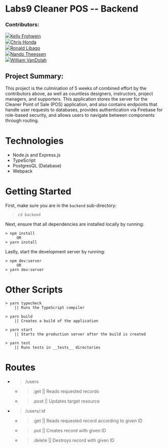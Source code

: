 # Labs9 Cleaner POS -- Backend

### Contributors:

![](/path/to/kelly.jpg)[Kelly Frohwein](https://github.com/kelfro)  
![](/path/to/chris.jpg)[Chris Honda](https://github.com/honda0306)  
![](/path/to/ronald.jpg)[Ronald Libago](https://github.com/Mister-Corn)  
![](/path/to/nando.jpg)[Nando Theessen](https://github.com/NandoTheessen)  
![](/path/to/william.jpg)[William VanDolah](https://github.com/wvandolah)  

## Project Summary:
This project is the culmination of 5 weeks of combined effort by the contributors above, as well as countless designers, instructors, project managers, and supporters. This application stores the server for the Cleaner Point of Sale (POS) application, and also contains endpoints that handle user requests to databases, provides authentication via Firebase for role-based security, and allows users to navigate between components through routing.

# Technologies
- Node.js and Express.js
- TypeScript
- PostgresQL (Database)
- Webpack

# Getting Started
First, make sure you are in the `backend` sub-directory:

> `cd backend`

Next, ensure that all dependencies are installed locally by running:

    > npm install
         OR
    > yarn install

Lastly, start the development server by running:
    
    > npm dev:server
         OR
    > yarn dev:server

# Other Scripts

    > yarn typecheck
        || Runs the TypeScript compiler

    > yarn build
        || Creates a build of the application

    > yarn start
        || Starts the production server after the build is created

    > yarn test
        || Runs tests in __tests__ directories


# Routes

* > /users
    * > .get || Reads requested records
    * > .post || Updates target resource

* > /users/:id
    * > .get || Reads requested record according to given ID
    * > .put || Creates record with given ID
    * > .delete || Destroys record with given ID

